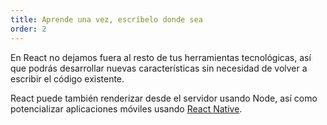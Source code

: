```yaml
---
title: Aprende una vez, escríbelo donde sea
order: 2
---
```


En React no dejamos fuera al resto de tus herramientas tecnológicas, así que podrás desarrollar nuevas características sin necesidad de volver a escribir el código existente.

React puede también renderizar desde el servidor usando Node, así como potencializar aplicaciones móviles usando
[React Native](https://reactnative.dev/).
